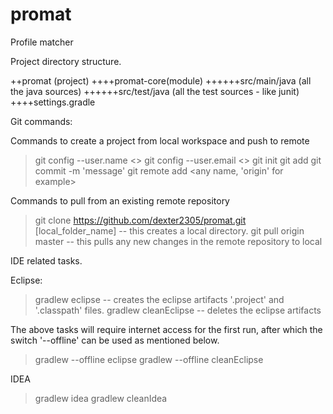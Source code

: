 # promat
Profile matcher

Project directory structure. 

++promat (project)
++++promat-core(module)
++++++src/main/java (all the java sources)
++++++src/test/java (all the test sources - like junit)
++++settings.gradle

Git commands: 

Commands to create a project from local workspace and push to remote
> git config --user.name <>
> git config --user.email <>
> git init
> git add <add all files>
> git commit -m 'message'
> git remote add <any name, 'origin' for example> <remote url>

Commands to pull from an existing remote repository
> git clone https://github.com/dexter2305/promat.git [local_folder_name] 
	-- this creates a local directory. 
> git pull origin master
	-- this pulls any new changes in the remote repository to local


IDE related tasks. 

Eclipse: 

> gradlew eclipse
 	-- creates the eclipse artifacts '.project' and '.classpath' files. 
> gradlew cleanEclipse
	-- deletes the eclipse artifacts

The above tasks will require internet access for the first run, after which the switch '--offline' can be used as mentioned below. 
> gradlew --offline eclipse
> gradlew --offline cleanEclipse


IDEA

> gradlew idea 
> gradlew cleanIdea

